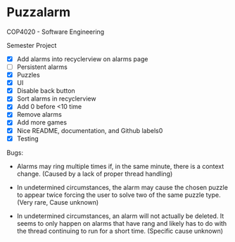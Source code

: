 # Puzzalarm

COP4020 - Software Engineering 

Semester Project

- [X] Add alarms into recyclerview on alarms page
- [ ] Persistent alarms
- [X] Puzzles
- [X] UI
- [X] Disable back button
- [X] Sort alarms in recyclerview
- [X] Add 0 before <10 time
- [X] Remove alarms
- [X] Add more games
- [X] Nice README, documentation, and Github labels0
- [X] Testing

Bugs:

- Alarms may ring multiple times if, in the same minute, there is a context change. (Caused by a lack of proper thread handling)

- In undetermined circumstances, the alarm may cause the chosen puzzle to appear twice forcing the user to solve two of the same puzzle type. (Very rare, Cause unknown)

- In undetermined circumstances, an alarm will not actually be deleted. It seems to only happen on alarms that have rang and likely has to do with the thread continuing to run for a short time. (Specific cause unknown)

